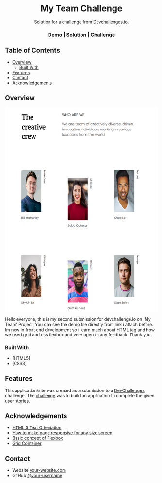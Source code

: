 <h1 align="center">My Team Challenge</h1>

<div align="center">
   Solution for a challenge from  <a href="https://devchallenges.io/challenges/hhmesazsqgKXrTkYkt0U" target="_blank">Devchallenges.io</a>.
</div>

<div align="center">
  <h3>
    <a href="https://myteamprojectalfi.netlify.app/">
      Demo
    </a>
    <span> | </span>
    <a href="https://https://github.com/TahoeBoelat/Responsive-Dev-Challenges/tree/main/my_team_project">
      Solution
    </a>
    <span> | </span>
    <a href="https://devchallenges.io/challenges/hhmesazsqgKXrTkYkt0U">
      Challenge
    </a>
  </h3>
</div>

## Table of Contents

- [Overview](#overview)
  - [Built With](#built-with)
- [Features](#features)
- [Contact](#contact)
- [Acknowledgements](#acknowledgements)

## Overview

![screenshot](https://raw.githubusercontent.com/TahoeBoelat/Responsive-Dev-Challenges/main/my_team_project/Screen%20Shot%202021-01-22%20at%2010.07.24.png)

Hello everyone, this is my second submission for devchallenge.io on 'My Team' Project. You can see the demo file directly from link i attach before. Im new in front end development so i learn much about HTML tag and how we used grid and css flexbox and very open to any feedback. Thank you.

### Built With

- [HTML5]
- [CSS3]

## Features

This application/site was created as a submission to a [DevChallenges](https://devchallenges.io/challenges/hhmesazsqgKXrTkYkt0U) challenge. The [challenge](https://devchallenges.io/challenges/hhmesazsqgKXrTkYkt0U) was to build an application to complete the given user stories.


## Acknowledgements

- [HTML 5 Text Orientation](https://stackoverflow.com/questions/489340/vertically-align-text-next-to-an-image)
- [How to make page responsive for any size screen ](https://stackoverflow.com/questions/53739365/how-to-make-my-page-responsive-to-any-screen-size)
- [Basic concept of Flexbox](https://developer.mozilla.org/en-US/docs/Web/CSS/CSS_Flexible_Box_Layout/Basic_Concepts_of_Flexbox)
- [Grid Container]('https://www.w3schools.com/css/css_grid_container.asp')

## Contact

- Website [your-website.com](https://tahoeboelat.github.io)
- GitHub [@your-username](https://github.com/tahoeboelat)
